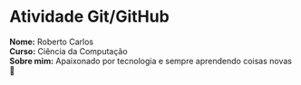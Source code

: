 # Atividade Git/GitHub

**Nome:** Roberto Carlos  
**Curso:** Ciência da Computação  
**Sobre mim:** Apaixonado por tecnologia e sempre aprendendo coisas novas 🚀
